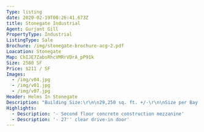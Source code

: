 ```yaml
---
Type: listing
date: 2020-02-19T00:26:41.673Z
title: Stonegate Industrial
Agent: Gurjant Gill
PropertyType: Industrial
ListingType: Sale
Brochure: /img/stonegate-brochure-acg-2.pdf
Loacation: Stonegate
Map: ChIJE7ZabsRhcVMRrVDrA_pP91k
Size: 2580 SF
Price: $211 / SF
Images:
  - /img/v04.jpg
  - /img/v01.jpg
  - /img/v07.jpg
Header: Helms In Stonegate
Description: "Building Size:\r\n\n29,250 sq. ft. +/-\r\n\nSize per Bay:\r\n\nTotal Area/bay:\r\n\n2,580 sq. ft. +/-\r\n\nMain:\r\n\n1,935 sq. ft. +/-\r\n\nMezzanine:\r\n\n645 sq. ft. +/-\r\n\nTotal Land:\r\n\n2 Acres\r\n\nPossession:\r\n\nFall of 2019\r\n\nZoning:\r\n\nI-G (Industrial General)\r\n\nLegal:\r\n\nPlan 1612601 Block 3 Lot 8\r\n\nDoors:\r\n\n1 - 12’ x 14’ DI Door\r\n\nCeiling Height:\r\n\n27’ clear\r\n\nFloor:\r\n\n6 inch concrete\r\n\nRear Yard:\r\n\n50 - 55 feet\r\n\nParking:\r\n\n2 rows in front (3 exclusive)\r\n\nPower:\r\n\n200 Amp with option to upgrade to\r\n\n600 Volts\r\n\nHeating:\r\n\nOverhead heater in warehouse\r\n\nFinishing:\r\n\nFront:\r\n\nArchitectural cladding and Insulated\r\n\npanel\r\n\nSides:\r\n\nArchitectural cladding and lux board\r\n\nRoughed in communication lines\r\n\nRough in for radon\r\n\nBuilt to new energy codes\r\n\n\\* Option for second floor tenancy\\*"
Highlights:
  - Description: '- Second floor concrete construction mezzanine'
  - Description: '- 27'' clear drive-in door'
---
```


